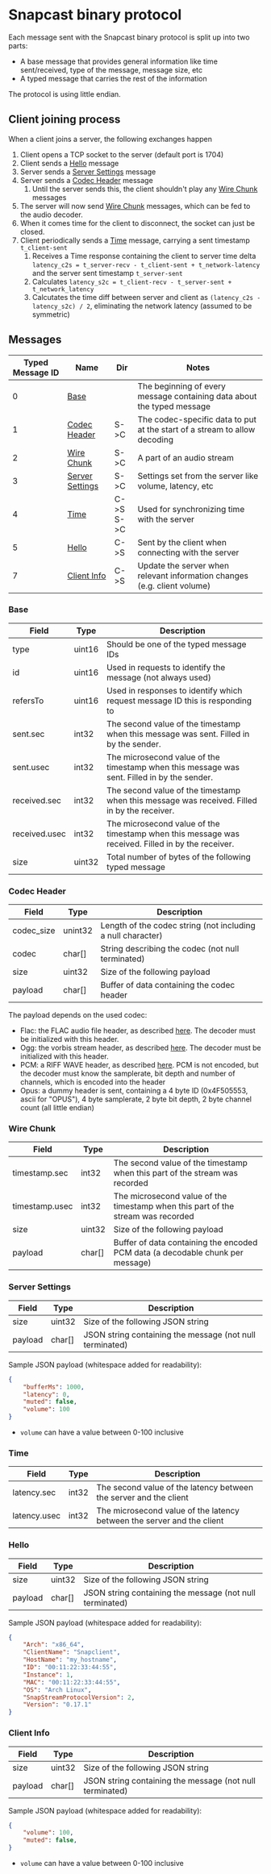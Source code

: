 # Snapcast binary protocol

Each message sent with the Snapcast binary protocol is split up into two parts:

- A base message that provides general information like time sent/received, type of the message, message size, etc
- A typed message that carries the rest of the information

The protocol is using little endian.

## Client joining process

When a client joins a server, the following exchanges happen

1. Client opens a TCP socket to the server (default port is 1704)
1. Client sends a [Hello](#hello) message
1. Server sends a [Server Settings](#server-settings) message
1. Server sends a [Codec Header](#codec-header) message
    1. Until the server sends this, the client shouldn't play any [Wire Chunk](#wire-chunk) messages
1. The server will now send [Wire Chunk](#wire-chunk) messages, which can be fed to the audio decoder.
1. When it comes time for the client to disconnect, the socket can just be closed.
1. Client periodically sends a [Time](#time) message, carrying a sent timestamp `t_client-sent`
    1. Receives a Time response containing the client to server time delta `latency_c2s = t_server-recv - t_client-sent + t_network-latency` and the server sent timestamp `t_server-sent`
    1. Calculates `latency_s2c = t_client-recv - t_server-sent + t_network_latency`
    1. Calcutates the time diff between server and client as `(latency_c2s - latency_s2c) / 2`, eliminating the network latency (assumed to be symmetric)

## Messages

| Typed Message ID | Name                                 | Dir  | Notes                                                                     |
|------------------|--------------------------------------|------|---------------------------------------------------------------------------|
| 0                | [Base](#base)                        |      | The beginning of every message containing data about the typed message    |
| 1                | [Codec Header](#codec-header)        | S->C | The codec-specific data to put at the start of a stream to allow decoding |
| 2                | [Wire Chunk](#wire-chunk)            | S->C | A part of an audio stream                                                 |
| 3                | [Server Settings](#server-settings)  | S->C | Settings set from the server like volume, latency, etc                    |
| 4                | [Time](#time)                        | C->S<br>S->C | Used for synchronizing time with the server                       |
| 5                | [Hello](#hello)                      | C->S | Sent by the client when connecting with the server                        |
| 7                | [Client Info](#client-info)          | C->S | Update the server when relevant information changes (e.g. client volume)  |

### Base

| Field                 | Type   | Description                                                                                       |
|-----------------------|--------|---------------------------------------------------------------------------------------------------|
| type                  | uint16 | Should be one of the typed message IDs                                                            |
| id                    | uint16 | Used in requests to identify the message (not always used)                                        |
| refersTo              | uint16 | Used in responses to identify which request message ID this is responding to                      |
| sent.sec              | int32  | The second value of the timestamp when this message was sent. Filled in by the sender.            |
| sent.usec             | int32  | The microsecond value of the timestamp when this message was sent. Filled in by the sender.       |
| received.sec          | int32  | The second value of the timestamp when this message was received. Filled in by the receiver.      |
| received.usec         | int32  | The microsecond value of the timestamp when this message was received. Filled in by the receiver. |
| size                  | uint32 | Total number of bytes of the following typed message                                              |

### Codec Header

| Field      | Type    | Description                                                 |
|------------|---------|-------------------------------------------------------------|
| codec_size | unint32 | Length of the codec string (not including a null character) |
| codec      | char[]  | String describing the codec (not null terminated)           |
| size       | uint32  | Size of the following payload                               |
| payload    | char[]  | Buffer of data containing the codec header                  |

The payload depends on the used codec:

- Flac: the FLAC audio file header, as described [here](https://www.the-roberts-family.net/metadata/flac.html#:~:text=Overall%20Structure&text=It%20has%20four%20parts%3A%20a,and%20the%20actual%20audio%20data.). The decoder must be initialized with this header.
- Ogg: the vorbis stream header, as described [here](https://xiph.org/vorbis/doc/Vorbis_I_spec.html#x1-610004.2). The decoder must be initialized with this header.
- PCM: a RIFF WAVE header, as described [here](https://de.wikipedia.org/wiki/RIFF_WAVE). PCM is not encoded, but the decoder must know the samplerate, bit depth and number of channels, which is encoded into the header
- Opus: a dummy header is sent, containing a 4 byte ID (0x4F505553, ascii for "OPUS"), 4 byte samplerate, 2 byte bit depth, 2 byte channel count (all little endian)

### Wire Chunk

| Field          | Type    | Description                                                                           |
|----------------|---------|---------------------------------------------------------------------------------------|
| timestamp.sec  | int32   | The second value of the timestamp when this part of the stream was recorded           |
| timestamp.usec | int32   | The microsecond value of the timestamp when this part of the stream was recorded      |
| size           | uint32  | Size of the following payload                                                         |
| payload        | char[]  | Buffer of data containing the encoded PCM data (a decodable chunk per message)        |

### Server Settings

| Field   | Type   | Description                                              |
|---------|--------|----------------------------------------------------------|
| size    | uint32 | Size of the following JSON string                        |
| payload | char[] | JSON string containing the message (not null terminated) |

Sample JSON payload (whitespace added for readability):

```json
{
    "bufferMs": 1000,
    "latency": 0,
    "muted": false,
    "volume": 100
}
```

- `volume` can have a value between 0-100 inclusive

### Time

| Field          | Type    | Description                                                            |
|----------------|---------|------------------------------------------------------------------------|
| latency.sec    | int32   | The second value of the latency between the server and the client      |
| latency.usec   | int32   | The microsecond value of the latency between the server and the client |

### Hello

| Field   | Type   | Description                                              |
|---------|--------|----------------------------------------------------------|
| size    | uint32 | Size of the following JSON string                        |
| payload | char[] | JSON string containing the message (not null terminated) |

Sample JSON payload (whitespace added for readability):

```json
{
    "Arch": "x86_64",
    "ClientName": "Snapclient",
    "HostName": "my_hostname",
    "ID": "00:11:22:33:44:55",
    "Instance": 1,
    "MAC": "00:11:22:33:44:55",
    "OS": "Arch Linux",
    "SnapStreamProtocolVersion": 2,
    "Version": "0.17.1"
}
```

### Client Info

| Field   | Type   | Description                                              |
|---------|--------|----------------------------------------------------------|
| size    | uint32 | Size of the following JSON string                        |
| payload | char[] | JSON string containing the message (not null terminated) |

Sample JSON payload (whitespace added for readability):

```json
{
    "volume": 100,
    "muted": false,
}
```

- `volume` can have a value between 0-100 inclusive
